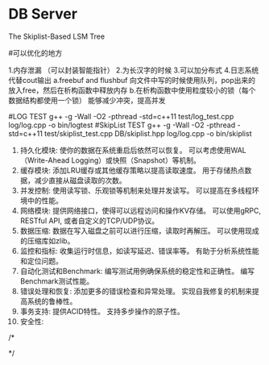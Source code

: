 # DB Server
The Skiplist-Based LSM Tree

#可以优化的地方

 1.内存泄漏 （可以封装智能指针）
 2.为长汉字的时候
 3.可以加分布式
 4.日志系统代替cout输出
    a.freebuf and flushbuf 向文件中写的时候使用队列，pop出来的放入free，然后在析构函数中释放内存
    b.在析构函数中使用粒度较小的锁（每个数据结构都使用一个锁） 能够减少冲突，提高并发





#LOG TEST
    g++ -g -Wall -O2 -pthread -std=c++11 test/log_test.cpp log/log.cpp -o bin/logtest
#SkipList TEST
    g++ -g -Wall -O2 -pthread -std=c++11 test/skiplist_test.cpp DB/skiplist.hpp  log/log.cpp -o bin/skiplist

1. 持久化模块:
使你的数据在系统重启后依然可以恢复。
可以考虑使用WAL（Write-Ahead Logging）或快照（Snapshot）等机制。
2. 缓存模块:
添加LRU缓存或其他缓存策略以提高读取速度。
用于存储热点数据，减少直接从磁盘读取的次数。
3. 并发控制:
使用读写锁、乐观锁等机制来处理并发读写。
可以提高在多线程环境中的性能。
4. 网络模块:
提供网络接口，使得可以远程访问和操作KV存储。
可以使用gRPC, RESTful API, 或者自定义的TCP/UDP协议。
5. 数据压缩:
数据在写入磁盘之前可以进行压缩，读取时再解压。
可以使用现成的压缩库如zlib。
6. 监控和指标:
收集运行时信息，如读写延迟、错误率等。
有助于分析系统性能和定位问题。
7. 自动化测试和Benchmark:
编写测试用例确保系统的稳定性和正确性。
编写Benchmark测试性能。
8. 错误处理和恢复:
添加更多的错误检查和异常处理。
实现自我修复的机制来提高系统的鲁棒性。
9. 事务支持:
提供ACID特性。
支持多步操作的原子性。
10. 安全性:


/*

*/
